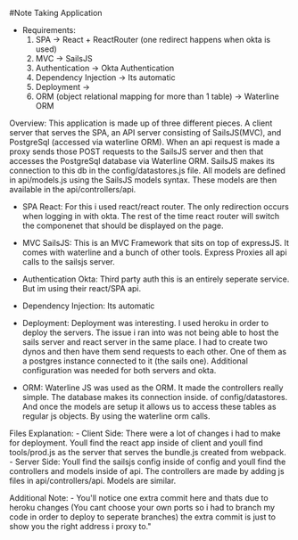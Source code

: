 #Note Taking Application

- Requirements:
    1. SPA -> React + ReactRouter (one redirect happens when okta is used)
    2. MVC -> SailsJS
    3. Authentication -> Okta Authentication
    4. Dependency Injection -> Its automatic
    5. Deployment -> 
    6. ORM (object relational mapping for more than 1 table) -> Waterline ORM

Overview:
    This application is made up of three different pieces. A client server that serves the SPA, an API 
    server consisting of SailsJS(MVC), and PostgreSql (accessed via waterline ORM). When an api request is 
    made a proxy sends those POST requests to the SailsJS server and then that accesses the PostgreSql
    database via Waterline ORM. SailsJS makes its connection to this db in the config/datastores.js file.
    All models are defined in api/models.js using the SailsJS models syntax. These models are then available
    in the api/controllers/api. 

- SPA
    React: For this i used react/react router. The only redirection occurs when logging in with okta. 
    The rest of the time react router will switch the componenet that should be displayed on the page. 

- MVC
    SailsJS: This is an MVC Framework that sits on top of expressJS. It comes with waterline and a bunch of 
    other tools. Express Proxies all api calls to the sailsjs server. 

- Authentication
    Okta: Third party auth this is an entirely seperate service. But im using their react/SPA api. 

- Dependency Injection:
   Its automatic

- Deployment:
	Deployment was interesting. I used heroku in order to deploy the servers. The issue i ran into was 
	not being able to host the sails server and react server in the same place. I had to create two dynos
	and then have them send requests to each other. One of them as a postgres instance connected to it (the sails one).
	Additional configuration was needed for both servers and okta. 
- ORM:
	Waterline JS was used as the ORM. It made the controllers really simple. The database makes its connection inside. of 
	config/datastores. And once the models are setup it allows us to access these tables as regular js objects. By using
	the waterline orm calls. 


Files Explanation:
	- Client Side:
		There were a lot of changes i had to make for deployment. Youll find the react app inside of client and youll find tools/prod.js
		as the server that serves the bundle.js created from webpack. 
	- Server Side:
		Youll find the sailsjs config inside of config and youll find the controllers and models inside of api. The controllers are made by adding 
		js files in api/controllers/api. Models are similar.

Additional Note:
	- You'll notice one extra commit here and thats due to heroku changes (You cant choose your own ports so i had to branch my code in order to deploy to seperate branches)
	the extra commit is just to show you the right address i proxy to."
